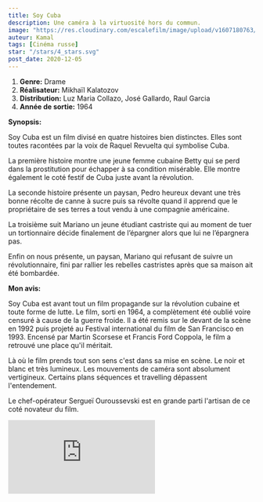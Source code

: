 ```yaml
---
title: Soy Cuba
description: Une caméra à la virtuosité hors du commun.
image: "https://res.cloudinary.com/escalefilm/image/upload/v1607180763/soycuba_sjonko.jpg"
auteur: Kamal
tags: [Cinéma russe]
star: "/stars/4_stars.svg"
post_date: 2020-12-05
---
```


1. **Genre:** Drame
2. **Réalisateur:** Mikhaïl Kalatozov
3. **Distribution:** Luz Maria Collazo, José Gallardo, Raul Garcia
4. **Année de sortie:** 1964

**Synopsis:**

Soy Cuba est un film divisé en quatre histoires bien distinctes. Elles sont toutes racontées par la voix de Raquel Revuelta qui symbolise Cuba.

La première histoire montre une jeune femme cubaine Betty qui se perd dans la prostitution pour échapper à sa condition misérable.
Elle montre également le coté festif de Cuba juste avant la révolution.

La seconde histoire présente un paysan, Pedro heureux devant une très bonne récolte de canne à sucre puis sa révolte quand il apprend que le propriétaire de ses terres a tout vendu à une compagnie américaine.

La troisième suit Mariano un jeune étudiant castriste qui au moment de tuer un tortionnaire décide finalement de l’épargner alors que lui ne l’épargnera pas.

Enfin on nous présente, un paysan, Mariano qui refusant de suivre un révolutionnaire, fini par rallier les rebelles castristes après que sa maison ait été bombardée.

**Mon avis:**

Soy Cuba est avant tout un film propagande sur la révolution cubaine et toute forme de lutte.
Le film, sorti en 1964, a complètement été oublié voire censuré à cause de la guerre froide.
Il a été remis sur le devant de la scène en 1992 puis projeté au Festival international du film de San Francisco en 1993. Encensé par Martin Scorsese et Francis Ford Coppola, le film a retrouvé une place qu'il méritait.

Là où le film prends tout son sens c'est dans sa mise en scène.
Le noir et blanc et très lumineux. Les mouvements de caméra sont absolument vertigineux. Certains plans séquences et travelling dépassent l'entendement.

Le chef-opérateur Sergueï Ouroussevski est en grande parti l'artisan de ce coté novateur du film.

<div>
<iframe src="https://www.youtube.com/embed/u5cP9n6PUdA" frameborder="0" allow="accelerometer; autoplay; clipboard-write; encrypted-media; gyroscope; picture-in-picture" allowfullscreen></iframe>
</div>